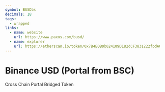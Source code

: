 ```yaml
---
symbol: BUSDbs
decimals: 18
tags:
  - wrapped
links:
  - name: website
    url: https://www.paxos.com/busd/
  - name: explorer
    url: https://etherscan.io/token/0x7B4B0B9b024109D182dCF3831222fbdA81369423
---
```


# Binance USD (Portal from BSC)

Cross Chain Portal Bridged Token

